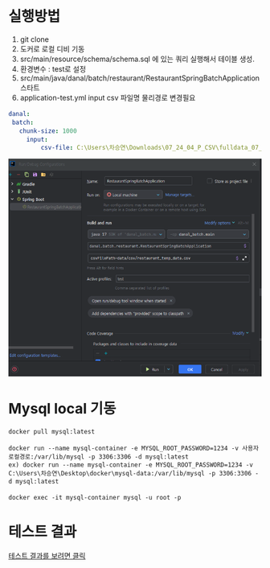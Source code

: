 
# 실행방법
1) git clone 
2) 도커로 로컬 디비 기동
3) src/main/resource/schema/schema.sql 에 있는 쿼리 실행해서 테이블 생성.
4) 환경변수 : test로 설정
5) src/main/java/danal/batch/restaurant/RestaurantSpringBatchApplication 스타트
6) application-test.yml  input csv 파일명 물리경로 변경필요

 ```yml
danal:
  batch:  
    chunk-size: 1000
      input:
          csv-file: C:\Users\차승연\Downloads\07_24_04_P_CSV\fulldata_07_24_04_P_일반음식점.csv  #  csv-file: data/csv/restaurant_temp_data.csv # 동적인 파일명을 받기 위해 주석처리. 잡 파라미터로 처리
```

![스타터 확인](./img/intellij%20실행.png)


# Mysql local 기동
```docker
docker pull mysql:latest

docker run --name mysql-container -e MYSQL_ROOT_PASSWORD=1234 -v 사용자로컬경로:/var/lib/mysql -p 3306:3306 -d mysql:latest
ex) docker run --name mysql-container -e MYSQL_ROOT_PASSWORD=1234 -v C:\Users\차승연\Desktop\docker\mysql-data:/var/lib/mysql -p 3306:3306 -d mysql:latest

docker exec -it mysql-container mysql -u root -p
```

# 테스트 결과 
[테스트 결과를 보려면 클릭](./TEST.md)